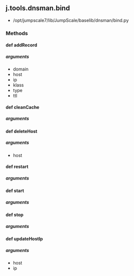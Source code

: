 ## j.tools.dnsman.bind

- /opt/jumpscale7/lib/JumpScale/baselib/dnsman/bind.py

### Methods

#### def addRecord 
##### arguments

- domain
- host
- ip
- klass
- type
- ttl
#### def cleanCache 
##### arguments

#### def deleteHost 
##### arguments

- host
#### def restart 
##### arguments

#### def start 
##### arguments

#### def stop 
##### arguments

#### def updateHostIp 
##### arguments

- host
- ip
